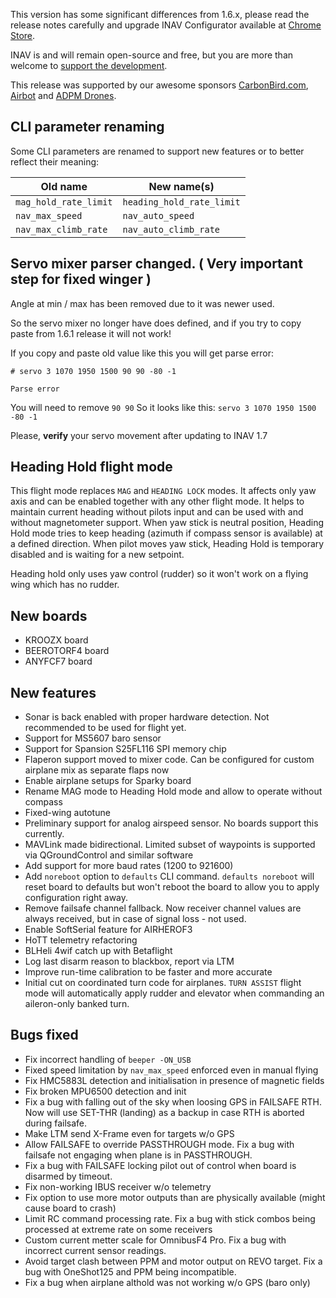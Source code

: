 This version has some significant differences from 1.6.x, please read the release notes carefully and upgrade INAV Configurator available at [Chrome Store](https://chrome.google.com/webstore/detail/inav-configurator/fmaidjmgkdkpafmbnmigkpdnpdhopgel).

INAV is and will remain open-source and free, but you are more than welcome to [support the development](https://inavflight.github.io/supporting-inav/). 

This release was supported by our awesome sponsors [CarbonBird.com](http://www.CarbonBird.com), [Airbot](http://shop.myairbot.com/) and [ADPM Drones](http://www.adpm.pro/).

## CLI parameter renaming

Some CLI parameters are renamed to support new features or to better reflect their meaning:

| Old name               | New name(s)                                                    |
|------------------------|----------------------------------------------------------------|
| `mag_hold_rate_limit`  | `heading_hold_rate_limit`                                      |
| `nav_max_speed`        | `nav_auto_speed`                                               |
| `nav_max_climb_rate`   | `nav_auto_climb_rate`                                          |

## Servo mixer parser changed. ( Very important step for fixed winger )

Angle at min / max has been removed due to it was newer used.

So the servo mixer no longer have does defined, and if you try to copy paste from 1.6.1 release it will not work!

If you copy and paste old value like this you will get parse error:

``# servo 3 1070 1950 1500 90 90 -80 -1``

``Parse error``

You will need to remove ``90 90`` So it looks like this:
``servo 3 1070 1950 1500 -80 -1``

Please, **verify** your servo movement after updating to INAV 1.7

## Heading Hold flight mode

This flight mode replaces `MAG` and `HEADING LOCK` modes. It affects only yaw axis and can be enabled together with any other flight mode. It helps to maintain current heading without pilots input and can be used with and without magnetometer support. When yaw stick is neutral position, Heading Hold mode tries to keep heading (azimuth if compass sensor is available) at a defined direction. When pilot moves yaw stick, Heading Hold is temporary disabled and is waiting for a new setpoint.

Heading hold only uses yaw control (rudder) so it won't work on a flying wing which has no rudder.

## New boards

- KROOZX board
- BEEROTORF4 board
- ANYFCF7 board

## New features

- Sonar is back enabled with proper hardware detection. Not recommended to be used for flight yet.
- Support for MS5607 baro sensor
- Support for Spansion S25FL116 SPI memory chip
- Flaperon support moved to mixer code. Can be configured for custom airplane mix as separate flaps now
- Enable airplane setups for Sparky board
- Rename MAG mode to Heading Hold mode and allow to operate without compass
- Fixed-wing autotune
- Preliminary support for analog airspeed sensor. No boards support this currently.
- MAVLink made bidirectional. Limited subset of waypoints is supported via QGroundControl and similar software
- Add support for more baud rates (1200 to 921600)
- Add `noreboot` option to `defaults` CLI command. `defaults noreboot` will reset board to defaults but won't reboot the board to allow you to apply configuration right away.
- Remove failsafe channel fallback. Now receiver channel values are always received, but in case of signal loss - not used.
- Enable SoftSerial feature for AIRHEROF3
- HoTT telemetry refactoring
- BLHeli 4wif catch up with Betaflight
- Log last disarm reason to blackbox, report via LTM
- Improve run-time calibration to be faster and more accurate
- Initial cut on coordinated turn code for airplanes. `TURN ASSIST` flight mode will automatically apply rudder and elevator when commanding an aileron-only banked turn.

## Bugs fixed

- Fix incorrect handling of `beeper -ON_USB`
- Fixed speed limitation by `nav_max_speed` enforced even in manual flying
- Fix HMC5883L detection and initialisation in presence of magnetic fields
- Fix broken MPU6500 detection and init
- Fix a bug with falling out of the sky when loosing GPS in FAILSAFE RTH. Now will use SET-THR (landing) as a backup in case RTH is aborted during failsafe.
- Make LTM send X-Frame even for targets w/o GPS
- Allow FAILSAFE to override PASSTHROUGH mode. Fix a bug with failsafe not engaging when plane is in PASSTHROUGH.
- Fix a bug with FAILSAFE locking pilot out of control when board is disarmed by timeout.
- Fix non-working IBUS receiver w/o telemetry
- Fix option to use more motor outputs than are physically available (might cause board to crash)
- Limit RC command processing rate. Fix a bug with stick combos being processed at extreme rate on some receivers
- Custom current metter scale for OmnibusF4 Pro. Fix a bug with incorrect current sensor readings.
- Avoid target clash between PPM and motor output on REVO target. Fix a bug with OneShot125 and PPM being incompatible.
- Fix a bug when airplane althold was not working w/o GPS (baro only)